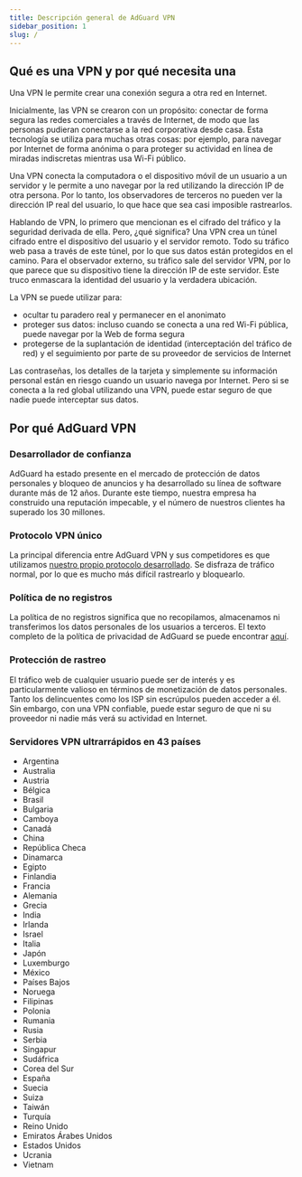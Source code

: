 ```yaml
---
title: Descripción general de AdGuard VPN
sidebar_position: 1
slug: /
---
```


## Qué es una VPN y por qué necesita una

Una VPN le permite crear una conexión segura a otra red en Internet.

Inicialmente, las VPN se crearon con un propósito: conectar de forma segura las redes comerciales a través de Internet, de modo que las personas pudieran conectarse a la red corporativa desde casa. Esta tecnología se utiliza para muchas otras cosas: por ejemplo, para navegar por Internet de forma anónima o para proteger su actividad en línea de miradas indiscretas mientras usa Wi-Fi público.

Una VPN conecta la computadora o el dispositivo móvil de un usuario a un servidor y le permite a uno navegar por la red utilizando la dirección IP de otra persona. Por lo tanto, los observadores de terceros no pueden ver la dirección IP real del usuario, lo que hace que sea casi imposible rastrearlos.

Hablando de VPN, lo primero que mencionan es el cifrado del tráfico y la seguridad derivada de ella. Pero, ¿qué significa? Una VPN crea un túnel cifrado entre el dispositivo del usuario y el servidor remoto. Todo su tráfico web pasa a través de este túnel, por lo que sus datos están protegidos en el camino. Para el observador externo, su tráfico sale del servidor VPN, por lo que parece que su dispositivo tiene la dirección IP de este servidor. Este truco enmascara la identidad del usuario y la verdadera ubicación.

La VPN se puede utilizar para:

* ocultar tu paradero real y permanecer en el anonimato
* proteger sus datos: incluso cuando se conecta a una red Wi-Fi pública, puede navegar por la Web de forma segura
* protegerse de la suplantación de identidad (interceptación del tráfico de red) y el seguimiento por parte de su proveedor de servicios de Internet

Las contraseñas, los detalles de la tarjeta y simplemente su información personal están en riesgo cuando un usuario navega por Internet. Pero si se conecta a la red global utilizando una VPN, puede estar seguro de que nadie puede interceptar sus datos.

## Por qué AdGuard VPN

### Desarrollador de confianza
AdGuard ha estado presente en el mercado de protección de datos personales y bloqueo de anuncios y ha desarrollado su línea de software durante más de 12 años. Durante este tiempo, nuestra empresa ha construido una reputación impecable, y el número de nuestros clientes ha superado los 30 millones.

### Protocolo VPN único
La principal diferencia entre AdGuard VPN y sus competidores es que utilizamos [nuestro propio protocolo desarrollado](/general/adguard-vpn-protocol.mdx). Se disfraza de tráfico normal, por lo que es mucho más difícil rastrearlo y bloquearlo.

### Política de no registros
La política de no registros significa que no recopilamos, almacenamos ni transferimos los datos personales de los usuarios a terceros. El texto completo de la política de privacidad de AdGuard se puede encontrar [aquí](https://adguard-vpn.com/en/privacy.html).

### Protección de rastreo
El tráfico web de cualquier usuario puede ser de interés y es particularmente valioso en términos de monetización de datos personales. Tanto los delincuentes como los ISP sin escrúpulos pueden acceder a él. Sin embargo, con una VPN confiable, puede estar seguro de que ni su proveedor ni nadie más verá su actividad en Internet.

### Servidores VPN ultrarrápidos en 43 países

* Argentina
* Australia
* Austria
* Bélgica
* Brasil
* Bulgaria
* Camboya
* Canadá
* China
* República Checa
* Dinamarca
* Egipto
* Finlandia
* Francia
* Alemania
* Grecia
* India
* Irlanda
* Israel
* Italia
* Japón
* Luxemburgo
* México
* Países Bajos
* Noruega
* Filipinas
* Polonia
* Rumania
* Rusia
* Serbia
* Singapur
* Sudáfrica
* Corea del Sur
* España
* Suecia
* Suiza
* Taiwán
* Turquía
* Reino Unido
* Emiratos Árabes Unidos
* Estados Unidos
* Ucrania
* Vietnam